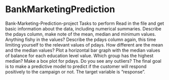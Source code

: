 # BankMarketingPrediction
Bank-Marketing-Prediction-project Tasks to perform Read in the file and get basic information about the data, including numerical summaries.  Describe the pdays column, make note of the mean, median and minimum values. Anything fishy in the values? Describe the pdays column again, this time limiting yourself to the relevant values of pdays. How different are the mean and the median values? Plot a horizontal bar graph with the median values of balance for each education level value. Which group has the highest median? Make a box plot for pdays. Do you see any outliers? The final goal is to make a predictive model to predict if the customer will respond positively to the campaign or not. The target variable is “response”.
